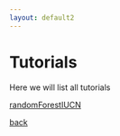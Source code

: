 ```yaml
---
layout: default2
---
```


# Tutorials

Here we will list all tutorials

[randomForestIUCN](https://predictivephylogeography-ssb2018.github.io/Random_Forest.html)

[back](./)
